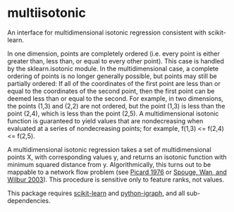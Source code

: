 # multiisotonic
An interface for multidimensional isotonic regression consistent with scikit-learn.

In one dimension, points are completely ordered (i.e. every point is either greater than, less than, or equal to every other point). This case is handled by the sklearn.isotonic module. In the multidimensional case, a complete ordering of points is no longer generally possible, but points may still be partially ordered: If all of the coordinates of the first point are less than or equal to the coordinates of the second point, then the first point can be deemed less than or equal to the second. For example, in two dimensions, the points (1,3) and (2,2) are not ordered, but the point (1,3) is less than the point (2,4), which is less than the point (2,5). A multidimensional isotonic function is guaranteed to yield values that are nondecreasing when evaluated at a series of nondecreasing points; for example, f(1,3) <= f(2,4) <= f(2,5).

A multidimensional isotonic regression takes a set of multidimensional points X, with corresponding values y, and returns an isotonic function with minimum squared distance from y. Algorithmically, this turns out to be mappable to a network flow problem (see [Picard 1976](http://dx.doi.org/10.1287/mnsc.22.11.1268) or [Spouge, Wan, and Wilbur 2003](http://dx.doi.org/10.1023/A:1023901806339)). This procedure is sensitive only to feature ranks, not values.

This package requires [scikit-learn](https://github.com/scikit-learn/scikit-learn) and [python-igraph](https://github.com/igraph/python-igraph), and all sub-dependencies.
